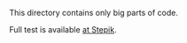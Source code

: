 This directory contains only big parts of code.

Full test is available <a href="https://stepik.org/lesson/%D0%9A%D0%BE%D0%BD%D1%82%D1%80%D0%BE%D0%BB%D1%8C%D0%BD%D0%B0%D1%8F-%D1%80%D0%B0%D0%B1%D0%BE%D1%82%D0%B0-%D0%BF%D0%BE-%D0%BC%D0%BD%D0%BE%D0%B3%D0%BE%D0%BF%D0%BE%D1%82%D0%BE%D1%87%D0%BD%D0%BE%D1%81%D1%82%D0%B8-%D0%A1%D0%9F%D0%B1%D0%90%D0%A3-%D0%BE%D1%81%D0%B5%D0%BD%D1%8C-2016-33752/step/8">at Stepik</a>.
